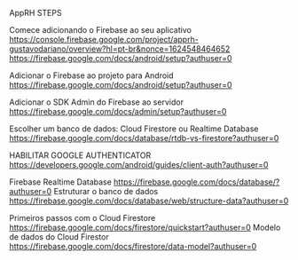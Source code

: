 AppRH STEPS

Comece adicionando o Firebase ao seu aplicativo https://console.firebase.google.com/project/apprh-gustavodariano/overview?hl=pt-br&nonce=1624548464652 https://firebase.google.com/docs/android/setup?authuser=0

Adicionar o Firebase ao projeto para Android https://firebase.google.com/docs/android/setup?authuser=0

Adicionar o SDK Admin do Firebase ao servidor https://firebase.google.com/docs/admin/setup?authuser=0

Escolher um banco de dados: Cloud Firestore ou Realtime Database https://firebase.google.com/docs/database/rtdb-vs-firestore?authuser=0

HABILITAR GOOGLE AUTHENTICATOR https://developers.google.com/android/guides/client-auth?authuser=0

Firebase Realtime Database https://firebase.google.com/docs/database/?authuser=0 Estruturar o banco de dados https://firebase.google.com/docs/database/web/structure-data?authuser=0

Primeiros passos com o Cloud Firestore https://firebase.google.com/docs/firestore/quickstart?authuser=0 Modelo de dados do Cloud Firestor https://firebase.google.com/docs/firestore/data-model?authuser=0
